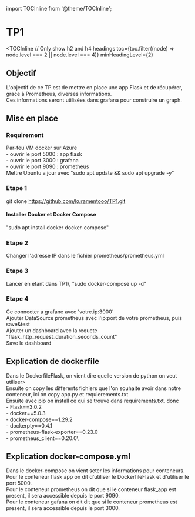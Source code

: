 import TOCInline from '@theme/TOCInline';
# TP1

<TOCInline
  // Only show h2 and h4 headings
  toc={toc.filter((node) => node.level === 2 || node.level === 4)}
  minHeadingLevel={2}
>

## Objectif

L'objectif de ce TP est de mettre en place une app Flask et de récupérer, grace à Prometheus, diverses informations.\
Ces informations seront utilisées dans grafana pour construire un graph.

## Mise en place

### Requirement
Par-feu VM docker sur Azure\
	- ouvrir le port 5000 : app flask\
	- ouvrir le port 3000 : grafana\
	- ouvrir le port 9090 : prometheus\
Mettre Ubuntu a jour avec "sudo apt update && sudo apt upgrade -y"

### Etape 1

git clone https://github.com/kuramentooo/TP1.git

#### Installer Docker et Docker Compose
"sudo apt install docker docker-compose"

### Etape 2

Changer l'adresse IP dans le fichier prometheus/prometheus.yml

### Etape 3

Lancer en etant dans TP1/, "sudo docker-compose up -d"

### Etape 4

Ce connecter a grafane avec 'votre.ip:3000'\
Ajouter DataSource prometheus avec l'ip:port de votre prometheus, puis save&test\
Ajouter un dashboard avec la requete "flask_http_request_duration_seconds_count"\
Save le dashboard

## Explication de dockerfile

Dans le DockerfileFlask, on vient dire quelle version de python on veut utiliser>\
Ensuite on copy les differents fichiers que l'on souhaite avoir dans notre conteneur, ici on copy app.py et requierements.txt\
Ensuite avec pip on install ce qui se trouve dans requirements.txt, donc\
	- Flask==3.0.2\
	- docker==5.0.3\
	- docker-compose==1.29.2\
	- dockerpty==0.4.1\
	- prometheus-flask-exporter==0.23.0\
 	- prometheus_client==0.20.0\

## Explication docker-compose.yml

Dans le docker-compose on vient seter les informations pour conteneurs.\
Pour le conteneur flask app on dit d'utiliser le DockerfileFlask et d'utiliser le port 5000.\
Pour le conteneur prometheus on dit que si le conteneur flask_app est present, il sera accessible depuis le port 9090.\
Pour le conteneur gafana on dit dit que si le conteneur prometheus est present, il sera accessible depuis le port 3000.
